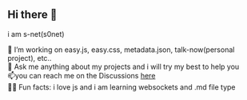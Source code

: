 ## Hi there 👋

i am s-net(s0net) 

👷 I’m working on easy.js, easy.css, metadata.json, talk-now(personal project), etc..  
💬 Ask me anything about my projects and i will try my best to help you  
📫you can reach me on the Discussions [here](https://github.com/s0net/s0net/discussions)  
🎉🎈 Fun facts: i love js and i am learning websockets and .md file type 
